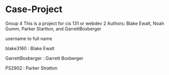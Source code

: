 # Case-Project
Group 4
This is a project for cis 131 or webdev 2
Authors: Blake Ewalt, Noah Gumm, Parker Startton, and GarrettBoxberger

username to full name

blake3160 : Blake Ewalt

GarrettBoxberger : Garrett Boxberger

PS2902 : Parker Stratton
